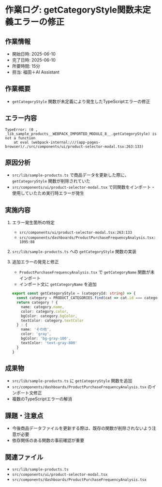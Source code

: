 # 作業ログ: getCategoryStyle関数未定義エラーの修正

## 作業情報
- 開始日時: 2025-06-10 
- 完了日時: 2025-06-10
- 所要時間: 15分
- 担当: 福田＋AI Assistant

## 作業概要
- `getCategoryStyle` 関数が未定義により発生したTypeScriptエラーの修正

## エラー内容
```
TypeError: (0 , _lib_sample_products__WEBPACK_IMPORTED_MODULE_8__.getCategoryStyle) is not a function
    at eval (webpack-internal:///(app-pages-browser)/./src/components/ui/product-selector-modal.tsx:263:133)
```

## 原因分析
- `src/lib/sample-products.ts` で商品データを更新した際に、`getCategoryStyle` 関数が削除されていた
- `src/components/ui/product-selector-modal.tsx` で同関数をインポート・使用していたため実行時エラーが発生

## 実施内容
1. エラー発生箇所の特定
   - `src/components/ui/product-selector-modal.tsx:263:133`
   - `src/components/dashboards/ProductPurchaseFrequencyAnalysis.tsx:1095:88`

2. `src/lib/sample-products.ts` への `getCategoryStyle` 関数の実装

3. 追加エラーの発見と修正
   - `ProductPurchaseFrequencyAnalysis.tsx` で `getCategoryName` 関数が未インポート
   - インポート文に `getCategoryName` を追加
   ```typescript
   export const getCategoryStyle = (categoryId: string) => {
     const category = PRODUCT_CATEGORIES.find(cat => cat.id === categoryId)
     return category ? {
       name: category.name,
       color: category.color,
       bgColor: category.bgColor,
       textColor: category.textColor
     } : {
       name: 'その他',
       color: 'gray',
       bgColor: 'bg-gray-100',
       textColor: 'text-gray-800'
     }
   }
   ```

## 成果物
- `src/lib/sample-products.ts` に `getCategoryStyle` 関数を追加
- `src/components/dashboards/ProductPurchaseFrequencyAnalysis.tsx` のインポート文修正
- 複数のTypeScriptエラーの解消

## 課題・注意点
- 今後商品データファイルを更新する際は、既存の関数が削除されないよう注意が必要
- 依存関係のある関数の事前確認が重要

## 関連ファイル
- `src/lib/sample-products.ts`
- `src/components/ui/product-selector-modal.tsx`
- `src/components/dashboards/ProductPurchaseFrequencyAnalysis.tsx` 